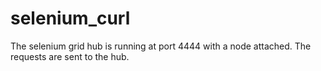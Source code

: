 selenium_curl
=============

The selenium grid hub is running at port 4444 with a node attached. The requests are sent to the hub.
